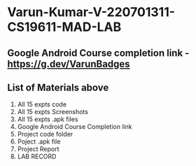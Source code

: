 # Varun-Kumar-V-220701311-CS19611-MAD-LAB

## Google Android Course completion link - https://g.dev/VarunBadges

## List of Materials above
1. All 15 expts code
2. All 15 expts Screenshots
3. All 15 expts .apk files
4. Google Android Course Completion link
5. Project code folder
6. Poject .apk file
7. Project Report
8. LAB RECORD


